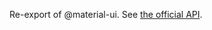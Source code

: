 Re-export of @material-ui. See [the official API](https://mui.com/material-ui/api/grid-list-tile/).
